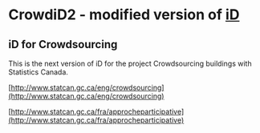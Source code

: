 # CrowdiD2 - modified version of [iD](https://github.com/openstreetmap/iD)

## iD for Crowdsourcing

This is the next version of iD for the project Crowdsourcing buildings with Statistics Canada.

[http://www.statcan.gc.ca/eng/crowdsourcing](http://www.statcan.gc.ca/eng/crowdsourcing)

[http://www.statcan.gc.ca/fra/approcheparticipative](http://www.statcan.gc.ca/fra/approcheparticipative)